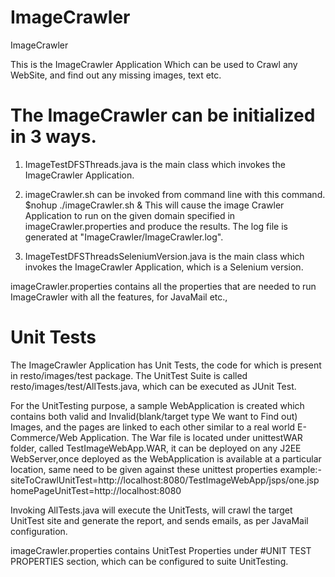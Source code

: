 ImageCrawler
============

ImageCrawler


This is the ImageCrawler Application Which can be used to Crawl any WebSite, and find out any missing images, text etc.


The ImageCrawler can be initialized in 3 ways.
================================================

1) ImageTestDFSThreads.java is the main class which invokes the ImageCrawler Application.

2) imageCrawler.sh can be invoked from command line with this command.
 $nohup ./imageCrawler.sh &
 This will cause the image Crawler Application to run on the given domain specified in imageCrawler.properties and produce the results. 
 The log file is generated at "ImageCrawler/ImageCrawler.log".
 
3) ImageTestDFSThreadsSeleniumVersion.java is the main class which invokes the ImageCrawler Application, 
   which is a Selenium version. 
 
imageCrawler.properties contains all the properties that are needed to run ImageCrawler with all the features, for JavaMail etc.,

 


Unit Tests
======================
The ImageCrawler Application has Unit Tests, the code for which is present in resto/images/test package.
The UnitTest Suite is called resto/images/test/AllTests.java, which can be executed as JUnit Test.

For the UnitTesting purpose, a sample WebApplication is created which contains both valid and Invalid(blank/target type We want to Find out) Images, and
the pages are linked to each other similar to a real world E-Commerce/Web Application. The War file is located under unittestWAR folder, called TestImageWebApp.WAR, 
it can be deployed on any J2EE WebServer,once deployed as the WebApplication is available at a particular location, same need to be given against these unittest properties
example:- 
siteToCrawlUnitTest=http://localhost:8080/TestImageWebApp/jsps/one.jsp
homePageUnitTest=http://localhost:8080


Invoking AllTests.java will execute the UnitTests, will crawl the target UnitTest site and generate the report, and sends emails, as per JavaMail configuration.

imageCrawler.properties contains UnitTest Properties under #UNIT TEST PROPERTIES section, 
which can be configured to suite UnitTesting.
